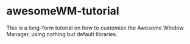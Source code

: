 # awesomeWM-tutorial

This is a long-form tutorial on how to customize the Awesome Window Manager, using nothing but default libraries.